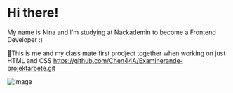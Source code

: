 # Hi there!
My name is Nina and I'm studying at Nackademin to become a Frontend Developer :)


🌈This is me and my class mate first prodject together when working on just HTML and CSS 
https://github.com/Chen44A/Examinerande-projektarbete.git


![image](https://github.com/NinaNorby/NinaNorby/assets/143781101/d7c75500-cff4-42f4-8a65-428375135627)  


